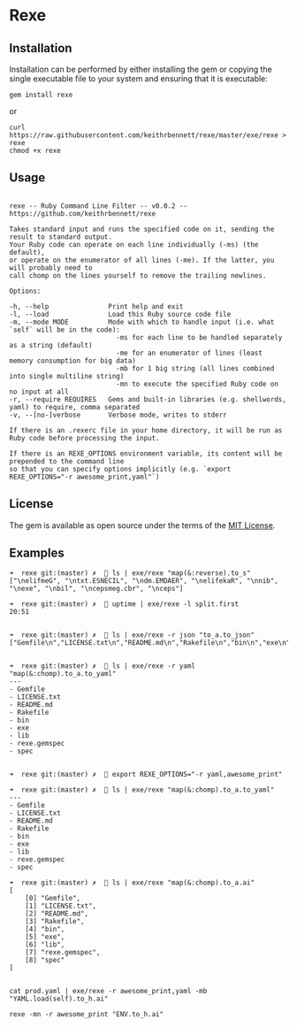 # Rexe


## Installation

Installation can be performed by either installing the gem or copying the single executable file to your system and ensuring that it is executable:

```gem install rexe```

or

```
curl https://raw.githubusercontent.com/keithrbennett/rexe/master/exe/rexe > rexe
chmod +x rexe
```

## Usage

```

rexe -- Ruby Command Line Filter -- v0.0.2 -- https://github.com/keithrbennett/rexe

Takes standard input and runs the specified code on it, sending the result to standard output.
Your Ruby code can operate on each line individually (-ms) (the default),
or operate on the enumerator of all lines (-me). If the latter, you will probably need to
call chomp on the lines yourself to remove the trailing newlines.

Options:

-h, --help               Print help and exit
-l, --load               Load this Ruby source code file
-m, --mode MODE          Mode with which to handle input (i.e. what `self` will be in the code):
                           -ms for each line to be handled separately as a string (default)
                           -me for an enumerator of lines (least memory consumption for big data)
                           -mb for 1 big string (all lines combined into single multiline string)
                           -mn to execute the specified Ruby code on no input at all
-r, --require REQUIRES   Gems and built-in libraries (e.g. shellwords, yaml) to require, comma separated
-v, --[no-]verbose       Verbose mode, writes to stderr

If there is an .rexerc file in your home directory, it will be run as Ruby code before processing the input.

If there is an REXE_OPTIONS environment variable, its content will be prepended to the command line
so that you can specify options implicitly (e.g. `export REXE_OPTIONS="-r awesome_print,yaml"`)

```
## License

The gem is available as open source under the terms of the [MIT License](https://opensource.org/licenses/MIT).


## Examples

```
➜  rexe git:(master) ✗   ls | exe/rexe "map(&:reverse).to_s"
["\nelifmeG", "\ntxt.ESNECIL", "\ndm.EMDAER", "\nelifekaR", "\nnib", "\nexe", "\nbil", "\ncepsmeg.cbr", "\nceps"]

➜  rexe git:(master) ✗   uptime | exe/rexe -l split.first
20:51


➜  rexe git:(master) ✗   ls | exe/rexe -r json "to_a.to_json"
["Gemfile\n","LICENSE.txt\n","README.md\n","Rakefile\n","bin\n","exe\n","lib\n","rexe.gemspec\n","spec\n"]


➜  rexe git:(master) ✗   ls | exe/rexe -r yaml "map(&:chomp).to_a.to_yaml"
---
- Gemfile
- LICENSE.txt
- README.md
- Rakefile
- bin
- exe
- lib
- rexe.gemspec
- spec


➜  rexe git:(master) ✗   export REXE_OPTIONS="-r yaml,awesome_print"

➜  rexe git:(master) ✗   ls | exe/rexe "map(&:chomp).to_a.to_yaml"
---
- Gemfile
- LICENSE.txt
- README.md
- Rakefile
- bin
- exe
- lib
- rexe.gemspec
- spec

➜  rexe git:(master) ✗   ls | exe/rexe "map(&:chomp).to_a.ai"
[
    [0] "Gemfile",
    [1] "LICENSE.txt",
    [2] "README.md",
    [3] "Rakefile",
    [4] "bin",
    [5] "exe",
    [6] "lib",
    [7] "rexe.gemspec",
    [8] "spec"
]


cat prod.yaml | exe/rexe -r awesome_print,yaml -mb "YAML.load(self).to_h.ai"

rexe -mn -r awesome_print "ENV.to_h.ai"

```